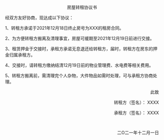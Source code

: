 <center>房屋转租协议书</center>




  经双方友好协商，现达成以下协议：

  1、转租方承诺于2021年12月18日终止房号为XXX的租房合同。

  2、为方便转租方搬离及清理事宜，房屋可缓期至2021年12月19日前进行交接。

  3、租赁押金于交接时，承租方承诺无息退还给转租方，届时，转租方在房东的押金归属承租方。

  4、交接时，请转租方缴纳结清12月19日前的物业管理费、水电费等相关费用。

  5、转租方搬离前，需清理完个人杂物，大件物品如需时处理，可与承租方协商处理。

 

<p align="right">此致  </p>

  <p align="right">转租方（签名）：   XXXX  </p>   

<p align="right">承租方（签名）：  XXXX </p>

​                   

<p align="right">二O二一年十二月一日</p>